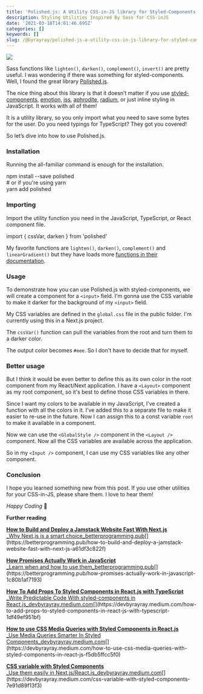 ```yaml
---
title: 'Polished.js: A Utility CSS-in-JS library for Styled-Components in React.js'
description: Styling Utilities Inspired By Sass for CSS-inJS
date: '2021-03-18T14:01:46.695Z'
categories: []
keywords: []
slug: /@byrayray/polished-js-a-utility-css-in-js-library-for-styled-components-in-react-js-32c1649d3831
---
```


![](/Users/devbyrayray/Downloads/medium-export-a7b31d8cfbafc479a349e86525a0598d57555fb548cdfad5aa20f48d7b4db09d/posts/md_1664876347726/img/0____vCuVf0JjUeJitMs.jpg)

Sass functions like `lighten()`, `darken()`, `complement()`, `invert()` are pretty useful. I was wondering if there was something for styled-components. Well, I found the great library [Polished.js](https://polished.js.org/).

The nice thing about this library is that it doesn’t matter if you use [styled-components](https://styled-components.com/), [emotion](https://emotion.sh/), [jss](https://cssinjs.org/?v=v10.6.0), [aphrodite](https://github.com/Khan/aphrodite), [radium](https://formidable.com/open-source/radium/), or just inline styling in JavaScript. It works with all of them!

It is a utility library, so you only import what you need to save some bytes for the user. Do you need typings for TypeScript? They got you covered!

So let’s dive into how to use Polished.js.

### Installation

Running the all-familiar command is enough for the installation.

npm install --save polished  
\# or if you're using yarn  
yarn add polished

### Importing

Import the utility function you need in the JavaScript, TypeScript, or React component file.

import { cssVar, darken } from 'polished'

My favorite functions are `lighten()`, `darken()`, `complement()` and `linearGradient()` but they have loads more [functions in their documentation](https://polished.js.org/docs/).

### Usage

To demonstrate how you can use Polished.js with styled-components, we will create a component for a `<input>` field. I'm gonna use the CSS variable to make it darker for the background of my `<input>` field.

My CSS variables are defined in the `global.css` file in the public folder. I'm currently using this in a Next.js project.

The `cssVar()` function can pull the variables from the root and turn them to a darker color.

The output color becomes `#eee`. So I don't have to decide that for myself.

### Better usage

But I think it would be even better to define this as its own color in the root component from my React/Next application. I have a `<Layout>` component as my root component, so it's best to define those CSS variables in there.

Since I want my colors to be available in my JavaScript, I’ve created a function with all the colors in it. I’ve added this to a separate file to make it easier to re-use in the future. Now I can assign this to a const variable `root` to make it available in a component.

Now we can use the `<GlobalStyle />` component in the `<Layout />` component. Now all the CSS variables are available across the application.

So in my `<Input />` component, I can use my CSS variables like any other component.

### Conclusion

I hope you learned something new from this post. If you use other utilities for your CSS-in-JS, please share them. I love to hear them!

_Happy Coding_ 🚀

**Further reading**

[**How to Build and Deploy a Jamstack Website Fast With Next.js**  
_Why Next.js is a smart choice_betterprogramming.pub](https://betterprogramming.pub/how-to-build-and-deploy-a-jamstack-website-fast-with-next-js-a61df3c822f "https://betterprogramming.pub/how-to-build-and-deploy-a-jamstack-website-fast-with-next-js-a61df3c822f")[](https://betterprogramming.pub/how-to-build-and-deploy-a-jamstack-website-fast-with-next-js-a61df3c822f)

[**How Promises Actually Work in JavaScript**  
_Learn when and how to use them_betterprogramming.pub](https://betterprogramming.pub/how-promises-actually-work-in-javascript-1c80b1af7193 "https://betterprogramming.pub/how-promises-actually-work-in-javascript-1c80b1af7193")[](https://betterprogramming.pub/how-promises-actually-work-in-javascript-1c80b1af7193)

[**How To Add Props To Styled Components in React.js with TypeScript**  
_Write Predictable Code With styled-components in React.js_devbyrayray.medium.com](https://devbyrayray.medium.com/how-to-add-props-to-styled-components-in-react-js-with-typescript-1df49ef951bf "https://devbyrayray.medium.com/how-to-add-props-to-styled-components-in-react-js-with-typescript-1df49ef951bf")[](https://devbyrayray.medium.com/how-to-add-props-to-styled-components-in-react-js-with-typescript-1df49ef951bf)

[**How to use CSS Media Queries with Styled Components in React.js**  
_Use Media Queries Smarter In Styled Components_devbyrayray.medium.com](https://devbyrayray.medium.com/how-to-use-css-media-queries-with-styled-components-in-react-js-f5db5ffcc5f0 "https://devbyrayray.medium.com/how-to-use-css-media-queries-with-styled-components-in-react-js-f5db5ffcc5f0")[](https://devbyrayray.medium.com/how-to-use-css-media-queries-with-styled-components-in-react-js-f5db5ffcc5f0)

[**CSS variable with Styled Components**  
_Use them easily in Next.js/React.js_devbyrayray.medium.com](https://devbyrayray.medium.com/css-variable-with-styled-components-7e91d89f13f3 "https://devbyrayray.medium.com/css-variable-with-styled-components-7e91d89f13f3")[](https://devbyrayray.medium.com/css-variable-with-styled-components-7e91d89f13f3)